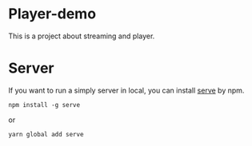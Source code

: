 # Player-demo

This is a project about streaming and player.

# Server

If you want to run a simply server in local, you can install [serve](https://www.npmjs.com/package/serve) by npm.

```console
npm install -g serve
```

or

```console
yarn global add serve
```
